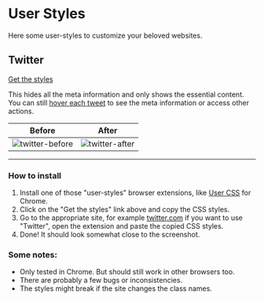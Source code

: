 # User Styles

Here some user-styles to customize your beloved websites.


## Twitter

[Get the styles](twitter.css)

This hides all the meta information and only shows the essential content. You can still [hover each tweet](https://cloud.githubusercontent.com/assets/378023/21449668/1173df8e-c933-11e6-8faa-d17d6402a2e4.gif) to see the meta information or access other actions.

Before | After
--- | ---
![twitter-before](https://cloud.githubusercontent.com/assets/378023/21449665/1131db52-c933-11e6-8926-3826ff56112f.png) | ![twitter-after](https://cloud.githubusercontent.com/assets/378023/21449666/115caa8a-c933-11e6-9469-db7de1719417.png)


---


### How to install

1. Install one of those "user-styles" browser extensions, like [User CSS](https://chrome.google.com/webstore/detail/user-css/okpjlejfhacmgjkmknjhadmkdbcldfcb) for Chrome.
2. Click on the "Get the styles" link above and copy the CSS styles.
3. Go to the appropriate site, for example [twitter.com](https://twitter.com/) if you want to use "Twitter", open the extension and paste the copied CSS styles.
4. Done! It should look somewhat close to the screenshot.


### Some notes:

- Only tested in Chrome. But should still work in other browsers too.
- There are probably a few bugs or inconsistencies.
- The styles might break if the site changes the class names.
